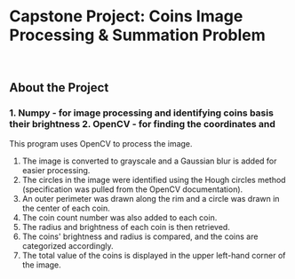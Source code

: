 <H1> Capstone Project: Coins Image Processing & Summation Problem </H1>
<br>
<H2> About the Project </H2>

<h3>
  1. Numpy - for image processing and identifying coins basis their brightness
  2. OpenCV - for finding the coordinates and 
</h3>
This program uses OpenCV to process the image.

1. The image is converted to grayscale and a Gaussian blur is added for easier processing.
2. The circles in the image were identified using the Hough circles method (specification was pulled from the OpenCV documentation).
3. An outer perimeter was drawn along the rim and a circle was drawn in the center of each coin.
4. The coin count number was also added to each coin.
5. The radius and brightness of each coin is then retrieved.
6. The coins' brightness and radius is compared, and the coins are categorized accordingly.
7. The total value of the coins is displayed in the upper left-hand corner of the image.
